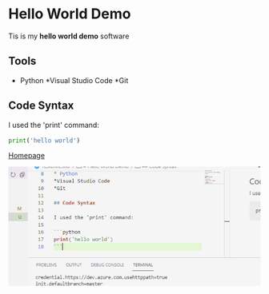 # Hello World Demo

Tis is my **hello world demo** software

## Tools


* Python
*Visual Studio Code
*Git

## Code Syntax

I used the 'print' command:

```python
print('hello world')
```

[Homepage]()

![screenshot](picture.png)

